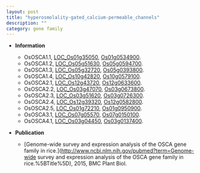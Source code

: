 ```yaml
---
layout: post
title: "hyperosmolality-gated_calcium-permeable_channels"
description: ""
category: gene family
---
```


* **Information**  
    + OsOSCA1.1, [LOC_Os01g35050](http://rice.uga.edu/cgi-bin/ORF_infopage.cgi?orf=LOC_Os01g35050), [Os01g0534900](https://rapdb.dna.affrc.go.jp/locus/?name=Os01g0534900).
    + OsOSCA1.2, [LOC_Os05g51630](http://rice.uga.edu/cgi-bin/ORF_infopage.cgi?orf=LOC_Os05g51630), [Os05g0594700](https://rapdb.dna.affrc.go.jp/locus/?name=Os05g0594700).
    + OsOSCA1.3, [LOC_Os05g32720](http://rice.uga.edu/cgi-bin/ORF_infopage.cgi?orf=LOC_Os05g32720), [Os05g0393800](https://rapdb.dna.affrc.go.jp/locus/?name=Os05g0393800).
    + OsOSCA1.4, [LOC_Os10g42820](http://rice.uga.edu/cgi-bin/ORF_infopage.cgi?orf=LOC_Os10g42820), [Os10g0579100](https://rapdb.dna.affrc.go.jp/locus/?name=Os10g0579100).
    + OsOSCA2.1, [LOC_Os12g43720](http://rice.uga.edu/cgi-bin/ORF_infopage.cgi?orf=LOC_Os12g43720), [Os12g0633600](https://rapdb.dna.affrc.go.jp/locus/?name=Os12g0633600).
    + OsOSCA2.2, [LOC_Os03g47070](http://rice.uga.edu/cgi-bin/ORF_infopage.cgi?orf=LOC_Os03g47070), [Os03g0673800](https://rapdb.dna.affrc.go.jp/locus/?name=Os03g0673800).
    + OsOSCA2.3, [LOC_Os03g51620](http://rice.uga.edu/cgi-bin/ORF_infopage.cgi?orf=LOC_Os03g51620), [Os03g0726300](https://rapdb.dna.affrc.go.jp/locus/?name=Os03g0726300).
    + OsOSCA2.4, [LOC_Os12g39320](http://rice.uga.edu/cgi-bin/ORF_infopage.cgi?orf=LOC_Os12g39320), [Os12g0582800](https://rapdb.dna.affrc.go.jp/locus/?name=Os12g0582800).
    + OsOSCA2.5, [LOC_Os01g72210](http://rice.uga.edu/cgi-bin/ORF_infopage.cgi?orf=LOC_Os01g72210), [Os01g0950900](https://rapdb.dna.affrc.go.jp/locus/?name=Os01g0950900).
    + OsOSCA3.1, [LOC_Os07g05570](http://rice.uga.edu/cgi-bin/ORF_infopage.cgi?orf=LOC_Os07g05570), [Os07g0150100](https://rapdb.dna.affrc.go.jp/locus/?name=Os07g0150100).
    + OsOSCA4.1, [LOC_Os03g04450](http://rice.uga.edu/cgi-bin/ORF_infopage.cgi?orf=LOC_Os03g04450), [Os03g0137400](https://rapdb.dna.affrc.go.jp/locus/?name=Os03g0137400).

* **Publication**  
    + [Genome-wide survey and expression analysis of the OSCA gene family in rice.](http://www.ncbi.nlm.nih.gov/pubmed?term=Genome-wide survey and expression analysis of the OSCA gene family in rice.%5BTitle%5D), 2015, BMC Plant Biol.


